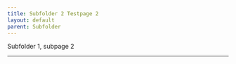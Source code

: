 ```yaml
---
title: Subfolder 2 Testpage 2
layout: default
parent: Subfolder
---
```


Subfolder 1, subpage 2

----